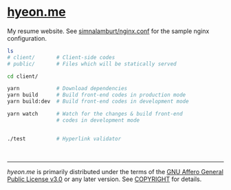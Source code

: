[hyeon.me](https://hyeon.me)
========
My resume website. See [simnalamburt/nginx.conf] for the sample nginx
configuration.

```bash
ls
# client/       # Client-side codes
# public/       # Files which will be statically served

cd client/

yarn            # Download dependencies
yarn build      # Build front-end codes in production mode
yarn build:dev  # Build front-end codes in development mode

yarn watch      # Watch for the changes & build front-end
                # codes in development mode


./test          # Hyperlink validator
```

<br>

--------

*hyeon.me* is primarily distributed under the terms of the [GNU Affero General
Public License v3.0] or any later version. See [COPYRIGHT] for details.

[simnalamburt/nginx.conf]:https://github.com/simnalamburt/nginx.conf/blob/master/kuma.conf
[GNU Affero General Public License v3.0]: LICENSE
[COPYRIGHT]: COPYRIGHT
